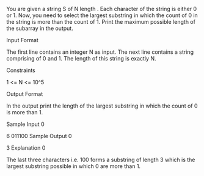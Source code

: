 You are given a string S of N length . Each character of the string is either 0 or 1. Now, you need to select the largest substring in which the count of 0 in the string is more than the count of 1. Print the maximum possible length of the subarray in the output.

Input Format

The first line contains an integer N as input. The next line contains a string comprising of 0 and 1. The length of this string is exactly N.

Constraints

1 <= N <= 10^5

Output Format

In the output print the length of the largest substring in which the count of 0 is more than 1.

Sample Input 0

6
011100
Sample Output 0

3
Explanation 0

The last three characters i.e. 100 forms a substring of length 3 which is the largest substring possible in which 0 are more than 1.